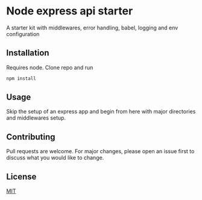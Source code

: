 # Node express api starter

A starter kit with middlewares, error handling, babel, logging and env configuration

## Installation

Requires node.
Clone repo and run

```bash
npm install
```

## Usage

Skip the setup of an express app and begin from here with major directories and middlewares setup.

## Contributing

Pull requests are welcome. For major changes, please open an issue first to discuss what you would like to change.

## License

[MIT](https://choosealicense.com/licenses/mit/)
